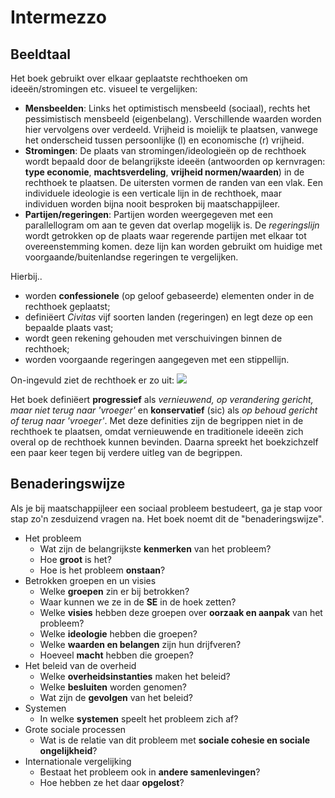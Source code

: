 # Intermezzo


## Beeldtaal

Het boek gebruikt over elkaar geplaatste rechthoeken om ideeën/stromingen etc. visueel te vergelijken:
  * **Mensbeelden**: Links het optimistisch mensbeeld (sociaal), rechts het pessimistisch mensbeeld (eigenbelang). Verschillende waarden worden hier vervolgens over verdeeld. Vrijheid is moielijk te plaatsen, vanwege het onderscheid tussen persoonlijke (l) en economische (r) vrijheid.
  * **Stromingen**: De plaats van stromingen/ideologieën op de rechthoek wordt bepaald door de belangrijkste ideeën (antwoorden op kernvragen: **type economie**, **machtsverdeling**, **vrijheid normen/waarden**) in de rechthoek te plaatsen. De uitersten vormen de randen van een vlak. Een individuele ideologie is een verticale lijn in de rechthoek, maar individuen worden bijna nooit besproken bij maatschappijleer.
  * **Partijen/regeringen**: Partijen worden weergegeven met een parallellogram om aan te geven dat overlap mogelijk is. De *regeringslijn* wordt getrokken op de plaats waar regerende partijen met elkaar tot overeenstemming komen. deze lijn kan worden gebruikt om huidige met voorgaande/buitenlandse regeringen te vergelijken.

Hierbij..
  * worden **confessionele** (op geloof gebaseerde) elementen onder in de rechthoek geplaatst;
  * definiëert *Civitas* vijf soorten landen (regeringen) en legt deze op een bepaalde plaats vast;
  * wordt geen rekening gehouden met verschuivingen binnen de rechthoek;
  * worden voorgaande regeringen aangegeven met een stippellijn.

On-ingevuld ziet de rechthoek er zo uit:
<img src="https://i.imgur.com/qLEx4tX.png">

Het boek definiëert **progressief** als *vernieuwend, op verandering gericht, maar niet terug naar 'vroeger'* en **konservatief** (sic) als *op behoud gericht of terug naar 'vroeger'*. Met deze definities zijn de begrippen niet in de rechthoek te plaatsen, omdat vernieuwende en traditionele ideeën zich overal op de rechthoek kunnen bevinden. Daarna spreekt het boekzichzelf een paar keer tegen bij verdere uitleg van de begrippen.


## Benaderingswijze

Als je bij maatschappijleer een sociaal probleem bestudeert, ga je stap voor stap zo'n zesduizend vragen na. Het boek noemt dit de "benaderingswijze".

  * Het probleem
    * Wat zijn de belangrijkste **kenmerken** van het probleem?
    * Hoe **groot** is het?
    * Hoe is het probleem **onstaan**?
  * Betrokken groepen en un visies
    * Welke **groepen** zin er bij betrokken?
    * Waar kunnen we ze in de **SE** in de hoek zetten?
    * Welke **visies** hebben deze groepen over **oorzaak en aanpak** van het probleem?
    * Welke **ideologie** hebben die groepen?
    * Welke **waarden en belangen** zijn hun drijfveren?
    * Hoeveel **macht** hebben die groepen?
  * Het beleid van de overheid
    * Welke **overheidsinstanties** maken het beleid?
    * Welke **besluiten** worden genomen?
    * Wat zijn de **gevolgen** van het beleid?
  * Systemen
    * In welke **systemen** speelt het probleem zich af?
  * Grote sociale processen
    * Wat is de relatie van dit probleem met **sociale cohesie en sociale ongelijkheid**?
  * Internationale vergelijking
    * Bestaat het probleem ook in **andere samenlevingen**?
    * Hoe hebben ze het daar **opgelost**?

